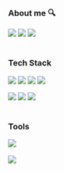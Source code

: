 

<!--
**xy0jinn/xy0jinn** is a ✨ _special_ ✨ repository because its `README.md` (this file) appears on your GitHub profile.

Here are some ideas to get you started:

- 🔭 I’m currently working on ...
- 🌱 I’m currently learning ...
- 👯 I’m looking to collaborate on ...
- 🤔 I’m looking for help with ...
- 💬 Ask me about ...
- 📫 How to reach me: ...
- 😄 Pronouns: ...
- ⚡ Fun fact: ...
-->
<div align="left">
<!--
<img src="https://capsule-render.vercel.app/api?type=waving&color=gradient&customColorList=11,8,1,21,23,25,27,28&height=250&section=header&text=Hello%20there%20👋&fontSize=60&fontAlign=32&fontAlignY=36&desc=HYOJIN's%20GitHub%20&descAlignY=55&descAlign=20" />
-->

<h3> About me 🔍</h3>
<a href="https://www.instagram.com/vvoirlemonde/"><img src="https://img.shields.io/badge/instagram-E4405F?style=flat&logo=Instagram&logoColor=white"></a> <a href="https://hyosigo.tistory.com/"><img src="https://img.shields.io/badge/blog-000000?style=flat&logo=Tistory&logoColor=white"></a> 
<a href="https://k1hyojin.github.io/portfolio"><img src="https://img.shields.io/badge/portfolio-FF8800?style=flat"></a>
<br><br>
<h3> Tech Stack </h3>
<img src="https://img.shields.io/badge/html-E34F26?style=flat&logo=HTML5&logoColor=white"> <img src="https://img.shields.io/badge/css-1572B6?style=flat&logo=CSS3&logoColor=white"> <img src="https://img.shields.io/badge/javascript-F7DF1E?style=flat&logo=JavaScript&logoColor=white"> 
<img src="https://img.shields.io/badge/Vue.js-4FC08D?style=flat&logo=Vue.js&logoColor=white">

<img src="https://img.shields.io/badge/jQuery-0769AD?style=flat&logo=jQuery&logoColor=white"> <img src="https://img.shields.io/badge/node.js-339933?style=flat&logo=Node.js&logoColor=white">
<img src="https://img.shields.io/badge/sass-CC6699?style=flat&logo=Sass&logoColor=white"> 
<br><br>
<h3> Tools </h3>
<img src="https://img.shields.io/badge/VScode-007ACC?style=flat&logo=Visual Studio Code&logoColor=white">
<br><br>
<!--
<a href="https://github.com/anuraghazra/github-readme-stats"><img src="https://github-readme-stats.vercel.app/api?username=xy0jinn&hide=contribs,prs&show_icons=true&theme=vue" alt="Anurag's GitHub stats"></a>
-->
<a href="https://hits.seeyoufarm.com"><img src="https://hits.seeyoufarm.com/api/count/incr/badge.svg?url=https%3A%2F%2Fgithub.com%2Fxy0jinn&count_bg=%237EB7F3&title_bg=%23555555&icon=&icon_color=%23E7E7E7&title=hits&edge_flat=true"/></a>
</div>

